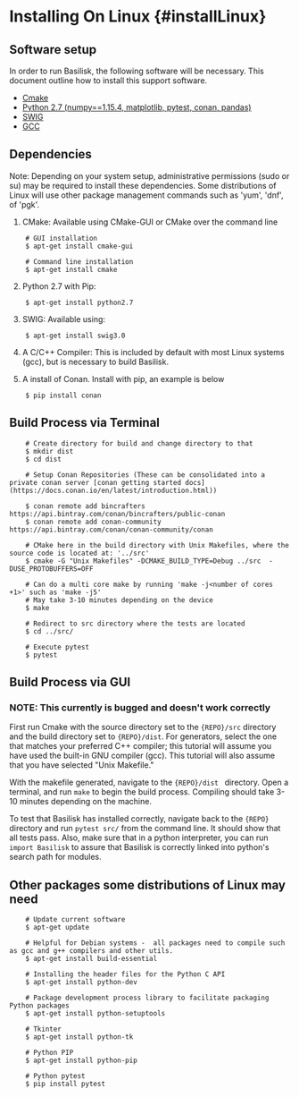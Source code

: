 # Installing On Linux {#installLinux}


## Software setup

In order to run Basilisk, the following software will be necessary.  This document outline how to install this support software.

* [Cmake](https://cmake.org/)
* [Python 2.7 (numpy==1.15.4, matplotlib, pytest, conan, pandas)](https://www.python.org/downloads/mac-osx/)
* [SWIG](http://www.swig.org/)
* [GCC](https://gcc.gnu.org/)




## Dependencies


Note: Depending on your system setup, administrative permissions (sudo or su) may be required to install these dependencies. Some distributions of Linux will use other package management commands such as 'yum', 'dnf', of 'pgk'. 


1. CMake: Available using CMake-GUI or CMake over the command line
```
	# GUI installation
    $ apt-get install cmake-gui
    
    # Command line installation
    $ apt-get install cmake
```

2. Python 2.7 with Pip:
```
    $ apt-get install python2.7
```

3. SWIG: Available using:
```
    $ apt-get install swig3.0
```


4. A C/C++ Compiler: This is included by default with most Linux systems (gcc), but is necessary to build Basilisk.

5. A install of Conan. Install with pip, an example is below
```
    $ pip install conan
```


## Build Process via Terminal


```
    # Create directory for build and change directory to that
    $ mkdir dist
    $ cd dist

    # Setup Conan Repositories (These can be consolidated into a private conan server [conan getting started docs](https://docs.conan.io/en/latest/introduction.html))

    $ conan remote add bincrafters https://api.bintray.com/conan/bincrafters/public-conan
    $ conan remote add conan-community https://api.bintray.com/conan/conan-community/conan

    # CMake here in the build directory with Unix Makefiles, where the source code is located at: '../src'
    $ cmake -G "Unix Makefiles" -DCMAKE_BUILD_TYPE=Debug ../src  -DUSE_PROTOBUFFERS=OFF

    # Can do a multi core make by running 'make -j<number of cores +1>' such as 'make -j5'
    # May take 3-10 minutes depending on the device
    $ make

    # Redirect to src directory where the tests are located
    $ cd ../src/

    # Execute pytest
    $ pytest
```




## Build Process via GUI

### NOTE: This currently is bugged and doesn't work correctly

First run Cmake with the source directory set to the `{REPO}/src` directory and the build directory set to `{REPO}/dist`. For generators, select the one that matches your preferred C++ compiler; this tutorial will assume you have used the built-in GNU compiler (gcc). This tutorial will also assume that you have selected "Unix Makefile."

With the makefile generated, navigate to the `{REPO}/dist ` directory. Open a terminal, and run `make` to begin the build process. Compiling should take 3-10 minutes depending on the machine.

To test that Basilisk has installed correctly, navigate back to the `{REPO}` directory and run `pytest src/` from the command line. It should show that all tests pass. Also, make sure that in a python interpreter, you can run `import Basilisk` to assure that Basilisk is correctly linked into python's search path for modules.



## Other packages some distributions of Linux may need

```
    # Update current software
    $ apt-get update

    # Helpful for Debian systems -  all packages need to compile such as gcc and g++ compilers and other utils.
    $ apt-get install build-essential

    # Installing the header files for the Python C API
    $ apt-get install python-dev 

    # Package development process library to facilitate packaging Python packages
    $ apt-get install python-setuptools

    # Tkinter
    $ apt-get install python-tk 

    # Python PIP
    $ apt-get install python-pip

    # Python pytest
    $ pip install pytest
```
